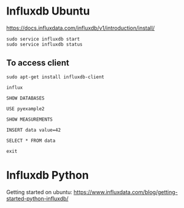 # Influxdb Ubuntu

https://docs.influxdata.com/influxdb/v1/introduction/install/

```
sudo service influxdb start
sudo service influxdb status
```

## To access client

```
sudo apt-get install influxdb-client
```

```
influx
```

```
SHOW DATABASES
```

```
USE pyexample2
```

```
SHOW MEASUREMENTS
```

```
INSERT data value=42
```

```
SELECT * FROM data
```

```
exit
```

# Influxdb Python

Getting started on ubuntu:
https://www.influxdata.com/blog/getting-started-python-influxdb/

